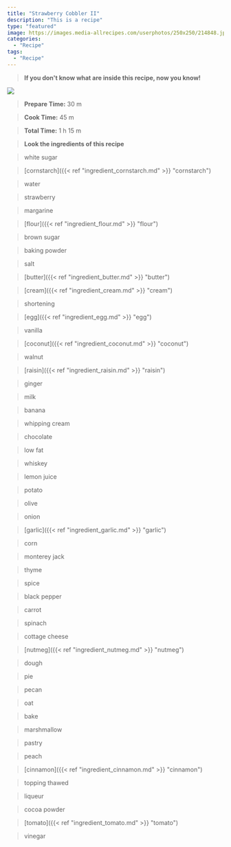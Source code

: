 ```yaml
---
title: "Strawberry Cobbler II"
description: "This is a recipe"
type: "featured"
image: https://images.media-allrecipes.com/userphotos/250x250/214848.jpg
categories: 
  - "Recipe"
tags: 
  - "Recipe"
---
```



>**If you don't know what are inside this recipe, now you know!**

![](../images/Recipes-Banner.jpg)
> **Prepare Time:** 30 m


> **Cook Time:** 45 m


> **Total Time:** 1 h 15 m

> **Look the ingredients of this recipe**

> white sugar

> [cornstarch]({{< ref "ingredient_cornstarch.md" >}} "cornstarch")

> water

> strawberry

> margarine

> [flour]({{< ref "ingredient_flour.md" >}} "flour")

> brown sugar

> baking powder

> salt

> [butter]({{< ref "ingredient_butter.md" >}} "butter")

> [cream]({{< ref "ingredient_cream.md" >}} "cream")

> shortening

> [egg]({{< ref "ingredient_egg.md" >}} "egg")

> vanilla

> [coconut]({{< ref "ingredient_coconut.md" >}} "coconut")

> walnut

> [raisin]({{< ref "ingredient_raisin.md" >}} "raisin")

> ginger

> milk

> banana

> whipping cream

> chocolate

> low fat

> whiskey

> lemon juice

> potato

> olive

> onion

> [garlic]({{< ref "ingredient_garlic.md" >}} "garlic")

> corn

> monterey jack

> thyme

> spice

> black pepper

> carrot

> spinach

> cottage cheese

> [nutmeg]({{< ref "ingredient_nutmeg.md" >}} "nutmeg")

> dough

> pie

> pecan

> oat

> bake

> marshmallow

> pastry

> peach

> [cinnamon]({{< ref "ingredient_cinnamon.md" >}} "cinnamon")

> topping thawed

> liqueur

> cocoa powder

> [tomato]({{< ref "ingredient_tomato.md" >}} "tomato")

> vinegar

